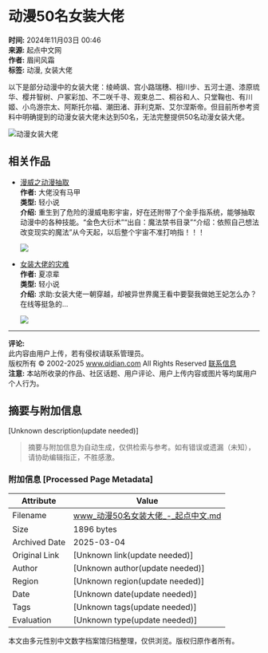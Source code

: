 # 动漫50名女装大佬

**时间:** 2024年11月03日 00:46  
**来源:** 起点中文网  
**作者:** 眉间风霜  
**标签:** 动漫, 女装大佬

以下是部分动漫中的女装大佬：绫崎飒、宫小路瑞穗、相川步、五河士道、漆原琉华、樱井智树、户冢彩加、不二咲千寻、观束总二、桐谷和人、只堂鞠也、有川姬、小鸟游宗太、阿斯托尔福、潮田渚、菲利克斯、艾尔涅斯帝。但目前所参考资料中明确提到的动漫女装大佬未达到50名，无法完整提供50名动漫女装大佬。

<img src="https://facepic.qidian.com/qd_face/349573/228/100" alt="动漫女装大佬" />

## 相关作品

- [漫威之动漫抽取](https://book.qidian.com/info/1021322229)  
  **作者:** 大佬没有马甲  
  **类型:** 轻小说  
  **介绍:** 重生到了危险的漫威电影宇宙，好在还附带了个金手指系统，能够抽取动漫中的各种技能。“金色大衍术”“出自：魔法禁书目录”“介绍：依照自己想法改变现实的魔法”从今天起，以后整个宇宙不准打响指！！！

  ![](https://bookcover.yuewen.com/qdbimg/349573/1021322229/180)

- [女装大佬的灾难](https://book.qidian.com/info/1024469733)  
  **作者:** 夏凉辈  
  **类型:** 轻小说  
  **介绍:** 求助:女装大佬一朝穿越，却被异世界魔王看中要娶我做她王妃怎么办？在线等挺急的…

  ![](https://bookcover.yuewen.com/qdbimg/349573/1024469733/180)  

---

**评论:**  
此内容由用户上传，若有侵权请联系管理员。  
版权所有 © 2002-2025 www.qidian.com All Rights Reserved [联系信息](https://www.qidian.com/about/contact)  
**注意:** 本站所收录的作品、社区话题、用户评论、用户上传内容或图片等均属用户个人行为。
<!-- tcd_original_link https://www.qidian.com/ask/qqbqbwzfomijd -->


## 摘要与附加信息

<!-- tcd_abstract -->
[Unknown description(update needed)]
<!-- tcd_abstract_end -->

> 摘要与附加信息为自动生成，仅供检索与参考。如有错误或遗漏（未知），请协助编辑指正，不胜感激。

### 附加信息 [Processed Page Metadata]

| Attribute       | Value                                  |
|-----------------|----------------------------------------|
| Filename        | www_动漫50名女装大佬_-_起点中文.md                             |
| Size            | 1896 bytes                           |
| Archived Date   | 2025-03-04                             |
| Original Link   | [Unknown link(update needed)]                       |
| Author          | [Unknown author(update needed)]                               |
| Region          | [Unknown region(update needed)]                               |
| Date            | [Unknown date(update needed)]                                 |
| Tags            | [Unknown tags(update needed)]                                 |
| Evaluation            | [Unknown type(update needed)]                                 |
<!-- tcd_table_end -->

本文由多元性别中文数字档案馆归档整理，仅供浏览。版权归原作者所有。
